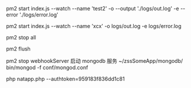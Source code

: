 pm2 start index.js --watch --name 'test2' -o --output './logs/out.log' -e --error './logs/error.log'

pm2 start index.js --watch --name 'xcx' -o logs/out.log -e logs/error.log

pm2 stop all

pm2 flush

pm2 stop webhookServer
启动 mongodb 服务
~/zssSomeApp/mongodb/
bin/mongod -f conf/mongod.conf

php natapp.php --authtoken=959183f836dd1c81